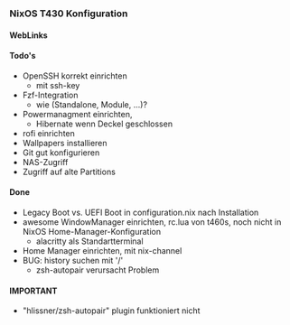 ### NixOS T430 Konfiguration

#### WebLinks

#### Todo's
- OpenSSH korrekt einrichten
  - mit ssh-key
- Fzf-Integration
  - wie (Standalone, Module, ...)?
- Powermanagment einrichten,
  - Hibernate wenn Deckel geschlossen
- rofi einrichten
- Wallpapers installieren
- Git gut konfigurieren
- NAS-Zugriff
- Zugriff auf alte Partitions

#### Done
- Legacy Boot vs. UEFI Boot in configuration.nix nach Installation
- awesome WindowManager einrichten, rc.lua von t460s, noch nicht in
  NixOS Home-Manager-Konfiguration
  - alacritty als Standartterminal
- Home Manager einrichten, mit nix-channel
- BUG: history suchen mit '/'
  - zsh-autopair verursacht Problem

#### IMPORTANT
- "hlissner/zsh-autopair" plugin funktioniert nicht
